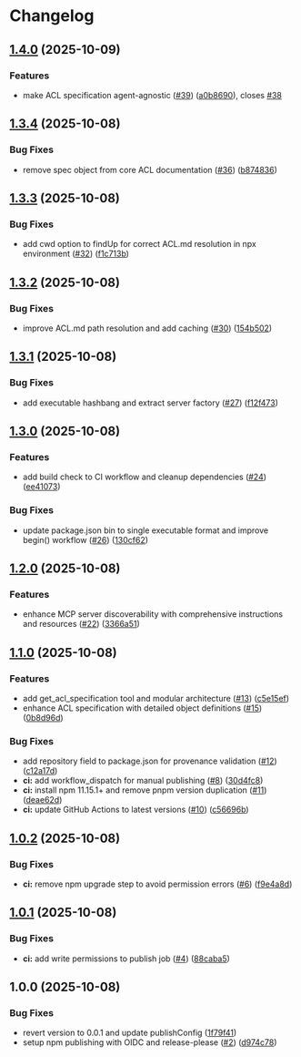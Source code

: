 # Changelog

## [1.4.0](https://github.com/lacolaco/acl/compare/v1.3.4...v1.4.0) (2025-10-09)


### Features

* make ACL specification agent-agnostic ([#39](https://github.com/lacolaco/acl/issues/39)) ([a0b8690](https://github.com/lacolaco/acl/commit/a0b8690d582dd281fbab2376e27c8eebb84117ea)), closes [#38](https://github.com/lacolaco/acl/issues/38)

## [1.3.4](https://github.com/lacolaco/acl/compare/v1.3.3...v1.3.4) (2025-10-08)


### Bug Fixes

* remove spec object from core ACL documentation ([#36](https://github.com/lacolaco/acl/issues/36)) ([b874836](https://github.com/lacolaco/acl/commit/b8748367021091c0d39f8a043464d1677f686582))

## [1.3.3](https://github.com/lacolaco/acl/compare/v1.3.2...v1.3.3) (2025-10-08)


### Bug Fixes

* add cwd option to findUp for correct ACL.md resolution in npx environment ([#32](https://github.com/lacolaco/acl/issues/32)) ([f1c713b](https://github.com/lacolaco/acl/commit/f1c713b6286b612ce3a76a6f0d38d7137042b093))

## [1.3.2](https://github.com/lacolaco/acl/compare/v1.3.1...v1.3.2) (2025-10-08)


### Bug Fixes

* improve ACL.md path resolution and add caching ([#30](https://github.com/lacolaco/acl/issues/30)) ([154b502](https://github.com/lacolaco/acl/commit/154b502f3605eb96f42c481778afabbafb13c79c))

## [1.3.1](https://github.com/lacolaco/acl/compare/v1.3.0...v1.3.1) (2025-10-08)


### Bug Fixes

* add executable hashbang and extract server factory ([#27](https://github.com/lacolaco/acl/issues/27)) ([f12f473](https://github.com/lacolaco/acl/commit/f12f47304680cf822b98bd4ccae9b0c61e53c75d))

## [1.3.0](https://github.com/lacolaco/acl/compare/v1.2.0...v1.3.0) (2025-10-08)


### Features

* add build check to CI workflow and cleanup dependencies ([#24](https://github.com/lacolaco/acl/issues/24)) ([ee41073](https://github.com/lacolaco/acl/commit/ee410734647488120a66a616bec4dd2155dc3e12))


### Bug Fixes

* update package.json bin to single executable format and improve begin() workflow ([#26](https://github.com/lacolaco/acl/issues/26)) ([130cf62](https://github.com/lacolaco/acl/commit/130cf62ecb074f5ca5a58d017aa5df5dd305d5ec))

## [1.2.0](https://github.com/lacolaco/acl/compare/v1.1.0...v1.2.0) (2025-10-08)


### Features

* enhance MCP server discoverability with comprehensive instructions and resources ([#22](https://github.com/lacolaco/acl/issues/22)) ([3366a51](https://github.com/lacolaco/acl/commit/3366a51ad00b0ddcf70ef6349839370cb00140fc))

## [1.1.0](https://github.com/lacolaco/acl/compare/v1.0.2...v1.1.0) (2025-10-08)


### Features

* add get_acl_specification tool and modular architecture ([#13](https://github.com/lacolaco/acl/issues/13)) ([c5e15ef](https://github.com/lacolaco/acl/commit/c5e15ef87df55bbadbc628079682155151a26f00))
* enhance ACL specification with detailed object definitions ([#15](https://github.com/lacolaco/acl/issues/15)) ([0b8d96d](https://github.com/lacolaco/acl/commit/0b8d96dbf800cadf7a9d4cc129e28a7f3117a40a))


### Bug Fixes

* add repository field to package.json for provenance validation ([#12](https://github.com/lacolaco/acl/issues/12)) ([c12a17d](https://github.com/lacolaco/acl/commit/c12a17dfc1ee8af24449f4c0ed4e63605f81a7eb))
* **ci:** add workflow_dispatch for manual publishing ([#8](https://github.com/lacolaco/acl/issues/8)) ([30d4fc8](https://github.com/lacolaco/acl/commit/30d4fc8acbb2086db6e785659b71cc74c9c16ea4))
* **ci:** install npm 11.15.1+ and remove pnpm version duplication ([#11](https://github.com/lacolaco/acl/issues/11)) ([deae62d](https://github.com/lacolaco/acl/commit/deae62dd70aa7803c07c5575ac2fb738eecc9454))
* **ci:** update GitHub Actions to latest versions ([#10](https://github.com/lacolaco/acl/issues/10)) ([c56696b](https://github.com/lacolaco/acl/commit/c56696b06fe5d36c4b5f110a0f725e4a9bc3ecf8))

## [1.0.2](https://github.com/lacolaco/acl/compare/v1.0.1...v1.0.2) (2025-10-08)


### Bug Fixes

* **ci:** remove npm upgrade step to avoid permission errors ([#6](https://github.com/lacolaco/acl/issues/6)) ([f9e4a8d](https://github.com/lacolaco/acl/commit/f9e4a8d5294fb99d8814e81a0ab7008ccc7ee42a))

## [1.0.1](https://github.com/lacolaco/acl/compare/v1.0.0...v1.0.1) (2025-10-08)


### Bug Fixes

* **ci:** add write permissions to publish job ([#4](https://github.com/lacolaco/acl/issues/4)) ([88caba5](https://github.com/lacolaco/acl/commit/88caba539469d46a0c68e3767499556d3feea5b8))

## 1.0.0 (2025-10-08)


### Bug Fixes

* revert version to 0.0.1 and update publishConfig ([1f79f41](https://github.com/lacolaco/acl/commit/1f79f4152828345a4a83eb50c1ad3f76e796dd1d))
* setup npm publishing with OIDC and release-please ([#2](https://github.com/lacolaco/acl/issues/2)) ([d974c78](https://github.com/lacolaco/acl/commit/d974c78a3b5603d2bfcec2c8c4d2cfadff6b1eb6))
